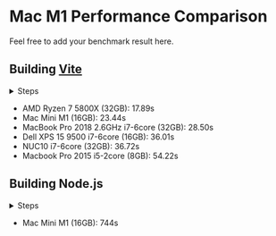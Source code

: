 # Mac M1 Performance Comparison

Feel free to add your benchmark result here.

## Building [Vite](https://github.com/vitejs/vite)

<details><summary>Steps</summary>

```sh
git clone https://github.com/vitejs/vite.git
cd vite
git checkout 06663a7
yarn
yarn workspace vite build
```

</details>

- AMD Ryzen 7 5800X (32GB): 17.89s
- Mac Mini M1 (16GB): 23.44s
- MacBook Pro 2018 2.6GHz i7-6core (32GB): 28.50s
- Dell XPS 15 9500 i7-6core (16GB): 36.01s
- NUC10 i7-6core (32GB): 36.72s
- Macbook Pro 2015 i5-2core (8GB): 54.22s

## Building Node.js

<details><summary>Steps</summary>

Follow https://github.com/nodejs/node/blob/master/BUILDING.md, run `time make -j4` to build Node.js and measure the time.

</details>

- Mac Mini M1 (16GB): 744s
